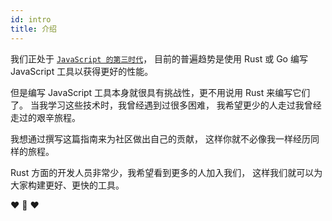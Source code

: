 ```yaml
---
id: intro
title: 介绍
---
```


我们正处于 [`JavaScript 的第三时代`](HTTPS://www.swyx.io/js-third-age/)，
目前的普遍趋势是使用 Rust 或 Go 编写 JavaScript 工具以获得更好的性能。

但是编写 JavaScript 工具本身就很具有挑战性，更不用说用 Rust 来编写它们了。
当我学习这些技术时，我曾经遇到过很多困难，
我希望更少的人走过我曾经走过的艰辛旅程。

我想通过撰写这篇指南来为社区做出自己的贡献，
这样你就不必像我一样经历同样的旅程。

Rust 方面的开发人员非常少，我希望看到更多的人加入我们，
这样我们就可以为大家构建更好、更快的工具。

❤️ 🦀 ❤️
